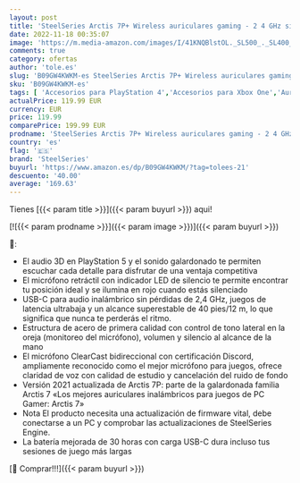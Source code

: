 ```yaml
---
layout: post
title: 'SteelSeries Arctis 7P+ Wireless auriculares gaming - 2 4 GHz sin pérdidas - Batería con 30 horas de autonomía - Para PS5  PS4  PC  Mac  Android y Switch - Blanco'
date: 2022-11-18 00:35:07
image: 'https://m.media-amazon.com/images/I/41KNQBlstOL._SL500_._SL400_.jpg'
comments: true
category: ofertas
author: 'tole.es'
slug: 'B09GW4KWKM-es SteelSeries Arctis 7P+ Wireless auriculares gaming - 2 4...'
sku: 'B09GW4KWKM-es'
tags: [ 'Accesorios para PlayStation 4','Accesorios para Xbox One','Auriculares gaming para Xbox One','Hardware y juegos para PlayStation 4','Hardware y juegos para Xbox One','Juegos y Accesorios para PC','Videojuegos','android','steelseries','🇪🇸', ]
actualPrice: 119.99 EUR
currency: EUR
price: 119.99
comparePrice: 199.99 EUR
prodname: 'SteelSeries Arctis 7P+ Wireless auriculares gaming - 2 4 GHz sin pérdidas - Batería con 30 horas de autonomía - Para PS5  PS4  PC  Mac  Android y Switch - Blanco'
country: 'es'
flag: '🇪🇸'
brand: 'SteelSeries'
buyurl: 'https://www.amazon.es/dp/B09GW4KWKM/?tag=tolees-21'
descuento: '40.00'
average: '169.63'
---
```


Tienes [{{< param title >}}]({{< param buyurl >}}) aqui!

[![{{< param prodname >}}]({{< param image >}})]({{< param buyurl >}})

🔎:

- El audio 3D en PlayStation 5 y el sonido galardonado te permiten escuchar cada detalle para disfrutar de una ventaja competitiva
- El micrófono retráctil con indicador LED de silencio te permite encontrar tu posición ideal y se ilumina en rojo cuando estás silenciado
- USB-C para audio inalámbrico sin pérdidas de 2,4 GHz, juegos de latencia ultrabaja y un alcance superestable de 40 pies/12 m, lo que significa que nunca te perderás el ritmo.
- Estructura de acero de primera calidad con control de tono lateral en la oreja (monitoreo del micrófono), volumen y silencio al alcance de la mano
- El micrófono ClearCast bidireccional con certificación Discord, ampliamente reconocido como el mejor micrófono para juegos, ofrece claridad de voz con calidad de estudio y cancelación del ruido de fondo
- Versión 2021 actualizada de Arctis 7P: parte de la galardonada familia Arctis 7 «Los mejores auriculares inalámbricos para juegos de PC Gamer: Arctis 7»
- Nota El producto necesita una actualización de firmware vital, debe conectarse a un PC y comprobar las actualizaciones de SteelSeries Engine.
- La batería mejorada de 30 horas con carga USB-C dura incluso tus sesiones de juego más largas

[🛒 Comprar!!!]({{< param buyurl >}})
